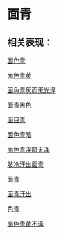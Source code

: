 # 面青## 相关表现：[面色青](https://zuoye.gmzyh.com/search?key=面色青)[面色青黄](https://zuoye.gmzyh.com/search?key=面色青黄)[面色青灰而无光泽](https://zuoye.gmzyh.com/search?key=面色青灰而无光泽)[面青黑色](https://zuoye.gmzyh.com/search?key=面青黑色)[面目青](https://zuoye.gmzyh.com/search?key=面目青)[面色青暗](https://zuoye.gmzyh.com/search?key=面色青暗)[面色青深暗无泽	](https://zuoye.gmzyh.com/search?key=面色青深暗无泽	)[肢冷汗出面青](https://zuoye.gmzyh.com/search?key=肢冷汗出面青)[面青](https://zuoye.gmzyh.com/search?key=面青)[面青汗出](https://zuoye.gmzyh.com/search?key=面青汗出)[色青](https://zuoye.gmzyh.com/search?key=色青)[面色青黄不泽](https://zuoye.gmzyh.com/search?key=面色青黄不泽)
